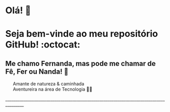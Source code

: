 #  <b> Olá! </b> 👋
#  Seja bem-vinde ao meu repositório GitHub! :octocat:
##  Me chamo Fernanda, mas pode me chamar de Fê, Fer ou Nanda! 💬 <br/>  
 <p>
  <ul>
    Amante de natureza & caminhada <br/>
    Aventureira na área de Tecnologia 👩‍💻
    </ul>
_______________________________________________________________________________________
